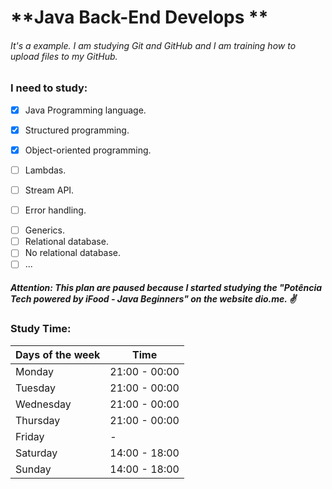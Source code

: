 # **Java Back-End Develops **

###### It's a example. I am studying Git and GitHub and I am training how to upload files to my GitHub.

### I need to study:

- [x] Java Programming language. 
- [x] Structured programming. 
- [x] Object-oriented programming.

- [ ] Lambdas.

- [ ] Stream API.

- [ ] Error handling.

* [ ] Generics.
* [ ] Relational database.
* [ ] No relational database. 
* [ ] ...

##### Attention: This plan are paused because I started studying the "Potência Tech powered by iFood - Java Beginners" on the website dio.me. :v: 



### Study Time:

| Days of the week | Time          |
| ---------------- | ------------- |
| Monday           | 21:00 - 00:00 |
| Tuesday          | 21:00 - 00:00 |
| Wednesday        | 21:00 - 00:00 |
| Thursday         | 21:00 - 00:00 |
| Friday           | -             |
| Saturday         | 14:00 - 18:00 |
| Sunday           | 14:00 - 18:00 |